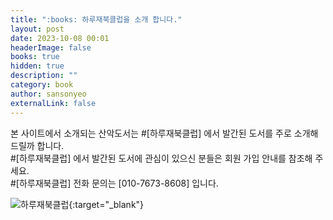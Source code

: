 ```yaml
---
title: ":books: 하루재북클럽을 소개 합니다."
layout: post
date: 2023-10-08 00:01
headerImage: false
books: true
hidden: true
description: ""
category: book
author: sansonyeo
externalLink: false
---
```


본 사이트에서 소개되는 산악도서는 #[하루재북클럽] 에서 발간된 도서를 주로 소개해 드릴까 합니다.<br>
#[하루재북클럽] 에서 발간된 도서에 관심이 있으신 분들은 회원 가입 안내를 참조해 주세요.<br>
#[하루재북클럽] 전화 문의는 [010-7673-8608] 입니다.

![하루재북클럽](https://sansonyeo.github.io/mountain-book/assets/images/하루재북클럽소개.jpg){:target="_blank"}

<script src="https://utteranc.es/client.js"
        repo="sansonyeo/comments"
        issue-term="title"
        theme="github-dark"
        crossorigin="anonymous"
        async>
</script>
